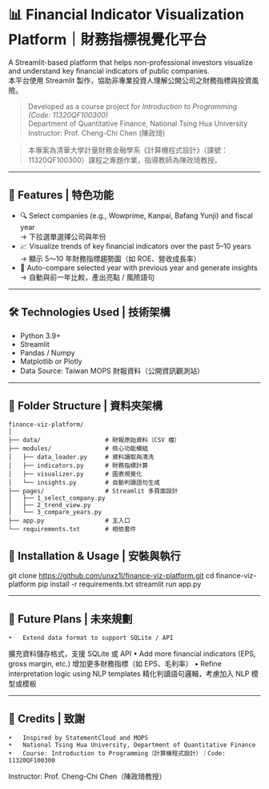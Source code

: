 # 📊 Financial Indicator Visualization Platform｜財務指標視覺化平台

A Streamlit-based platform that helps non-professional investors visualize and understand key financial indicators of public companies.  
本平台使用 Streamlit 製作，協助非專業投資人理解公開公司之財務指標與投資風險。

> Developed as a course project for *Introduction to Programming (Code: 11320QF100300)*  
> Department of Quantitative Finance, National Tsing Hua University  
> Instructor: Prof. Cheng-Chi Chen (陳政琦)

> 本專案為清華大學計量財務金融學系《計算機程式設計》（課號：11320QF100300）課程之專題作業，指導教師為陳政琦教授。

---

## 🌟 Features | 特色功能

- 🔍 Select companies (e.g., Wowprime, Kanpai, Bafang Yunji) and fiscal year  
  → 下拉選單選擇公司與年份
- 📈 Visualize trends of key financial indicators over the past 5–10 years  
  → 顯示 5～10 年財務指標趨勢圖（如 ROE、營收成長率）
- 🧠 Auto-compare selected year with previous year and generate insights  
  → 自動與前一年比較，產出亮點 / 風險語句

---

## 🛠 Technologies Used | 技術架構

- Python 3.9+
- Streamlit
- Pandas / Numpy
- Matplotlib or Plotly
- Data Source: Taiwan MOPS 財報資料（公開資訊觀測站）

---

## 📁 Folder Structure | 資料夾架構

```text
finance-viz-platform/
│
├── data/                  # 財報原始資料（CSV 檔）
├── modules/               # 核心功能模組
│   ├── data_loader.py     # 資料讀取與清洗
│   ├── indicators.py      # 財務指標計算
│   ├── visualizer.py      # 圖表視覺化
│   └── insights.py        # 自動判讀語句生成
├── pages/                 # Streamlit 多頁面設計
│   ├── 1_select_company.py
│   ├── 2_trend_view.py
│   └── 3_compare_years.py
├── app.py                 # 主入口
└── requirements.txt       # 相依套件

```

## 🚀 Installation & Usage | 安裝與執行

git clone https://github.com/unxz1l/finance-viz-platform.git
cd finance-viz-platform
pip install -r requirements.txt
streamlit run app.py

---

## 🔮 Future Plans | 未來規劃
	•	Extend data format to support SQLite / API
擴充資料儲存格式，支援 SQLite 或 API
	•	Add more financial indicators (EPS, gross margin, etc.)
增加更多財務指標（如 EPS、毛利率）
	•	Refine interpretation logic using NLP templates
精化判讀語句邏輯，考慮加入 NLP 模型或模板

---

## 🙌 Credits | 致謝
	•	Inspired by StatementCloud and MOPS
	•	National Tsing Hua University, Department of Quantitative Finance
	•	Course: Introduction to Programming（計算機程式設計）｜Code: 11320QF100300
Instructor: Prof. Cheng-Chi Chen（陳政琦教授）
